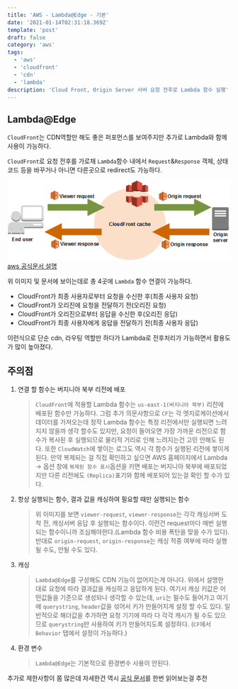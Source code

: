 ```yaml
---
title: 'AWS - Lambda@Edge - 기본'
date: '2021-01-14T02:31:18.369Z'
template: 'post'
draft: false
category: 'aws'
tags:
  - 'aws'
  - 'cloudfront'
  - 'cdn'
  - 'lambda'
description: 'Cloud Front, Origin Server 서버 요청 전후로 Lambda 함수 실행'
---
```


## Lambda@Edge

`CloudFront`는 CDN역할만 해도 좋은 퍼포먼스를 보여주지만 추가로 Lambda와 함께 사용이 가능하다.

`CloudFront`로 요청 전후를 가로채 `Lambda`함수 내에서 `Request`&`Response` 객체, 상태코드 등을 바꾸거나 아니면 다른곳으로 redirect도 가능하다.

![img1](/blog/media/aws/cf/edge/lamda_edge_trigger.png)
[aws 공식문서 설명](https://docs.aws.amazon.com/ko_kr/lambda/latest/dg/lambda-edge.html)

위 이미지 및 문서에 보이는데로 총 4곳에 `Lambda` 함수 연결이 가능하다.

- CloudFront가 최종 사용자로부터 요청을 수신한 후(최종 사용자 요청)
- CloudFront가 오리진에 요청을 전달하기 전(오리진 요청)
- CloudFront가 오리진으로부터 응답을 수신한 후(오리진 응답)
- CloudFront가 최종 사용자에게 응답을 전달하기 전(최종 사용자 응답)

이런식으로 단순 cdn, 라우팅 역할만 하다가 Lambda로 전후처리가 가능하면서 활용도가 많이 높아졌다.

## 주의점

1. 연결 할 함수는 버지니아 북부 리전에 배포

   > `CloudFront`에 적용할 Lambda 함수는 `us-east-1(버지니아 북부)` 리전에 배포된 함수만 가능하다. 그럼 추가 의문사항으로 `CF`는 각 엣지로케이션에서 데이터를 가져오는데 정작 Lambda 함수는 특정 리전에서만 실행되면 느려지지 않을까 생각 할수도 있지만, 요청이 들어오면 가장 가까운 리전으로 함수가 복사된 후 실행되므로 물리적 거리로 인해 느려지는건 고민 안해도 된다. 또한 `CloudWatch`에 쌓이는 로그도 역시 각 함수가 실행된 리전에 쌓이게 된다. 만약 복제되는 걸 직접 확인하고 싶으면 AWS 홈페이지에서 Lambda -> 옵션 창에 `복제된 함수 표시`옵션을 키면 배포는 버지니아 북부에 배포되었지만 다른 리전에도 `(Replica)`표기와 함께 배포되어 있는걸 확인 할 수가 있다.

2. 항상 실행되는 함수, 결과 값을 캐싱하여 필요할 때만 실행되는 함수

   > 위 이미지를 보면 `viewer-request`, `viewer-response`는 각각 캐싱서버 도착 전, 캐싱서버 응답 후 실행되는 함수이다. 이런건 request마다 매번 실행되는 함수이니까 조심해야한다.(Lambda 함수 비용 폭탄을 맞을 수가 있다). 반대로 `origin-request`, `origin-response`는 캐싱 적중 여부에 따라 실행 될 수도, 안될 수도 있다.

3. 캐싱

   > `Lambda@Edge`를 구성해도 CDN 기능이 없어지는게 아니다. 위에서 설명한 대로 요청에 따라 결과값을 캐싱하고 응답하게 된다. 여기서 캐싱 키값은 어떤값들을 기준으로 생성되나 생각할 수 있는데, `uri`는 필수도 들어가고 여기에 `querystring`, `header`값을 섞어서 키가 만들어지게 설정 할 수도 있다. 일반적으로 해더값을 추가하면 요청 기기에 따라 다 각각 캐시가 될 수도 있으므로 `querystring`만 사용하여 키가 만들어지도록 설정하다. (`CF`에서 `Behavior` 탭에서 설정이 가능하다.)

4. 환경 변수

   > `Lambda@Edge`는 기본적으로 환경변수 사용이 안된다.

추가로 제한사항이 쫌 많은데 자세한건 역시 [공식 문서](https://docs.aws.amazon.com/ko_kr/AmazonCloudFront/latest/DeveloperGuide/lambda-requirements-limits.html)를 한번 읽어보는걸 추천
